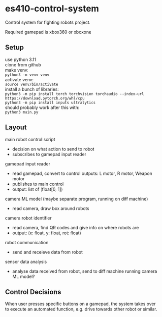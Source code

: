 # es410-control-system
Control system for fighting robots project.

Required gamepad is xbox360 or xboxone

## Setup

use python 3.11 \
clone from github\
make venv:\
`python3 -m venv venv`\
activate venv:\
`source venv/bin/activate`\
install a bunch of libraries:\
`python3 -m pip install torch torchvision torchaudio --index-url https://download.pytorch.org/whl/cpu`\
`python3 -m pip install inputs ultralytics`\
should probably work after this with:\
`python3 main.py`

## Layout

main robot control script
- decision on what action to send to robot
- subscribes to gamepad input reader
  
gamepad input reader
- read gamepad, convert to control outputs: L motor, R motor, Weapon motor
- publishes to main control
- output: list of (float[0, 1])
  
camera ML model (maybe separate program, running on diff machine)
- read camera, draw box around robots
  
camera robot identifier
- read camera, find QR codes and give info on where robots are
- output: (x: float, y: float, rot: float)
  
robot communication
- send and receieve data from robot
  
sensor data analysis
- analyse data received from robot, send to diff machine running camera ML model?

## Control Decisions

When user presses specific buttons on a gamepad, the system takes over to execute an automated function, e.g. drive towards other robot or similar.
